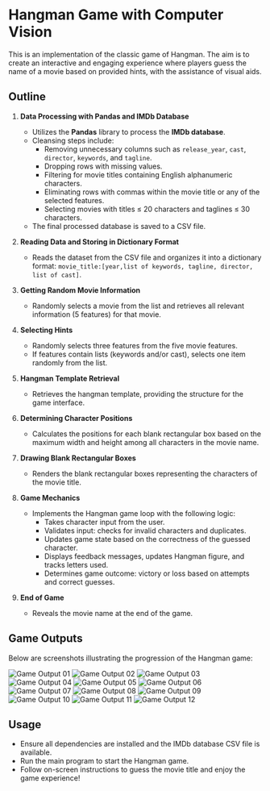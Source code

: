 # Hangman Game with Computer Vision

This is an implementation of the classic game of Hangman. The aim is to create an interactive and engaging experience where players guess the name of a movie based on provided hints, with the assistance of visual aids.

## Outline

1. **Data Processing with Pandas and IMDb Database**
    - Utilizes the **Pandas** library to process the **IMDb database**.
    - Cleansing steps include:
        - Removing unnecessary columns such as `release_year`, `cast`, `director`, `keywords`, and `tagline`.
        - Dropping rows with missing values.
        - Filtering for movie titles containing English alphanumeric characters.
        - Eliminating rows with commas within the movie title or any of the selected features.
        - Selecting movies with titles ≤ 20 characters and taglines ≤ 30 characters.
    - The final processed database is saved to a CSV file.

2. **Reading Data and Storing in Dictionary Format**
    - Reads the dataset from the CSV file and organizes it into a dictionary format: `movie_title:[year,list of keywords, tagline, director, list of cast]`.

3. **Getting Random Movie Information**
    - Randomly selects a movie from the list and retrieves all relevant information (5 features) for that movie.

4. **Selecting Hints**
    - Randomly selects three features from the five movie features.
    - If features contain lists (keywords and/or cast), selects one item randomly from the list.

5. **Hangman Template Retrieval**
    - Retrieves the hangman template, providing the structure for the game interface.

6. **Determining Character Positions**
    - Calculates the positions for each blank rectangular box based on the maximum width and height among all characters in the movie name.

7. **Drawing Blank Rectangular Boxes**
    - Renders the blank rectangular boxes representing the characters of the movie title.

8. **Game Mechanics**
    - Implements the Hangman game loop with the following logic:
        - Takes character input from the user.
        - Validates input: checks for invalid characters and duplicates.
        - Updates game state based on the correctness of the guessed character.
        - Displays feedback messages, updates Hangman figure, and tracks letters used.
        - Determines game outcome: victory or loss based on attempts and correct guesses.

9. **End of Game**
    - Reveals the movie name at the end of the game.

## Game Outputs

Below are screenshots illustrating the progression of the Hangman game:

![Game Output 01](game_outputs/01.png)
![Game Output 02](game_outputs/02.png)
![Game Output 03](game_outputs/03.png)
![Game Output 04](game_outputs/04.png)
![Game Output 05](game_outputs/05.png)
![Game Output 06](game_outputs/06.png)
![Game Output 07](game_outputs/07.png)
![Game Output 08](game_outputs/08.png)
![Game Output 09](game_outputs/09.png)
![Game Output 10](game_outputs/10.png)
![Game Output 11](game_outputs/11.png)
![Game Output 12](game_outputs/12.png)

## Usage
- Ensure all dependencies are installed and the IMDb database CSV file is available.
- Run the main program to start the Hangman game.
- Follow on-screen instructions to guess the movie title and enjoy the game experience!
